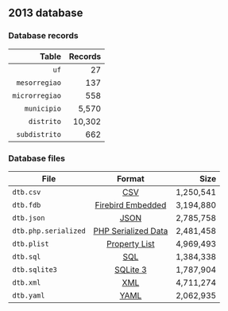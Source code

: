 ## 2013 database

### Database records

|          Table | Records |
| --------------:| -------:|
|           `uf` |      27 |
|  `mesorregiao` |     137 |
| `microrregiao` |     558 |
|    `municipio` |   5,570 |
|     `distrito` |  10,302 |
|  `subdistrito` |     662 |

### Database files

| File                 | Format                                                                                          |      Size |
| -------------------- |:-----------------------------------------------------------------------------------------------:| ---------:|
| `dtb.csv`            | [CSV](https://en.wikipedia.org/wiki/Comma-separated_values)                                     | 1,250,541 |
| `dtb.fdb`            | [Firebird Embedded](https://en.wikipedia.org/wiki/Embedded_database#Firebird_Embedded)          | 3,194,880 |
| `dtb.json`           | [JSON](https://en.wikipedia.org/wiki/JSON)                                                      | 2,785,758 |
| `dtb.php.serialized` | [PHP Serialized Data](https://en.wikipedia.org/wiki/Serialization#Programming_language_support) | 2,481,458 |
| `dtb.plist`          | [Property List](https://en.wikipedia.org/wiki/Property_list)                                    | 4,969,493 |
| `dtb.sql`            | [SQL](https://en.wikipedia.org/wiki/SQL)                                                        | 1,384,338 |
| `dtb.sqlite3`        | [SQLite 3](https://en.wikipedia.org/wiki/SQLite)                                                | 1,787,904 |
| `dtb.xml`            | [XML](https://en.wikipedia.org/wiki/XML)                                                        | 4,711,274 |
| `dtb.yaml`           | [YAML](https://en.wikipedia.org/wiki/YAML)                                                      | 2,062,935 |
